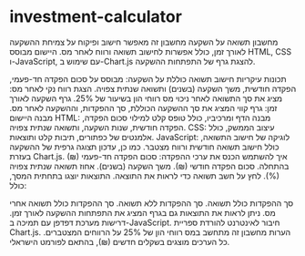# investment-calculator
מחשבון תשואה על השקעה
מחשבון זה מאפשר חישוב ופיקוח על צמיחת ההשקעה לאורך זמן, כולל אפשרות לחישוב תשואה ורווח לאחר מס. היישום מבוסס HTML, CSS ו-JavaScript, עם שימוש ב-Chart.js להצגת גרף של התפתחות ההשקעה.

תכונות עיקריות
חישוב תשואה כוללת על השקעה: מבוסס על סכום הפקדה חד-פעמי, הפקדה חודשית, משך השקעה (בשנים) ותשואה שנתית צפויה.
הצגת רווח נקי לאחר מס: מציג את סך התשואה לאחר ניכוי מס רווחי הון בשיעור של 25%.
גרף השקעה לאורך זמן: גרף קווי המציג את סך ההשקעה הכוללת, סך ההפקדות, וההשקעה לאחר מס.
מבנה היישום
HTML: מבנה הדף ומרכיביו, כולל טופס קלט למילוי סכום הפקדה, הפקדה חודשית, שנות השקעה, ותשואה שנתית צפויה.
CSS: עיצוב הממשק, כולל אלמנטים של כפתורים, תיבות קלט ותוצאות.
JavaScript: לוגיקה של חישוב התשואה, כולל חישוב תשואה חודשית ורווח מצטבר. כמו כן, עדכון תצוגה גרפית של ההשקעה בעזרת Chart.js.
איך להשתמש
הכנס את ערכי ההפקדה:
סכום הפקדה חד-פעמי (₪) בהתחלה.
סכום הפקדה חודשי (₪).
משך השקעה (בשנים).
אחוז תשואה שנתית צפויה (%).
לחץ על חשב תשואה כדי לראות את התוצאה.
התוצאות יוצגו בתחתית המסך, כולל:

סך ההפקדות כולל תשואה.
סך ההפקדות ללא תשואה.
סך ההפקדות כולל תשואה אחרי מס.
ניתן לראות את התוצאות גם בגרף המציג את התפתחות ההשקעה לאורך זמן.
דרישות מערכת
דפדפן עם תמיכה ב-JavaScript.
חיבור לאינטרנט להורדת ספריית Chart.js.
הערות
מחשבון זה מתחשב במס רווחי הון של 25% על הרווחים המצטברים.
כל הערכים מוצגים בשקלים חדשים (₪), בהתאם לפורמט הישראלי.
